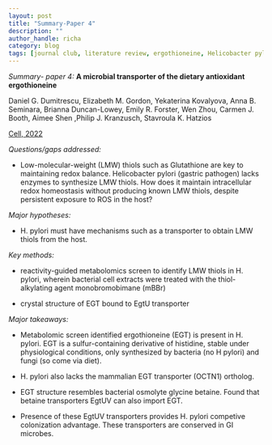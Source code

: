 ```yaml
---
layout: post
title: "Summary-Paper 4"
description: ""
author_handle: richa
category: blog
tags: [journal club, literature review, ergothioneine, Helicobacter pylori, ABC transporter EgtUV, redox homeostasis, Low-molecular-weight (LMW) thiols, metabolomics, monobromobimane, OCTN1, glycine betaine ]
---
```

*Summary- paper 4:*
 **A microbial transporter of the dietary antioxidant ergothioneine**

Daniel G. Dumitrescu, Elizabeth M. Gordon, Yekaterina Kovalyova,  Anna B. Seminara, Brianna Duncan-Lowey, Emily R. Forster, Wen Zhou, Carmen J. Booth, Aimee Shen ,Philip J. Kranzusch, Stavroula K. Hatzios

[Cell, 2022](https://doi.org/10.1016/j.cell.2022.10.008)

*Questions/gaps addressed:* 

- Low-molecular-weight (LMW) thiols such as Glutathione are key to maintaining redox balance. Helicobacter pylori (gastric pathogen) lacks enzymes to synthesize LMW thiols. 
How does it maintain intracellular redox homeostasis without producing known LMW thiols, despite persistent exposure to ROS in the host?

*Major hypotheses:*

- H. pylori must have mechanisms such as a transporter to obtain LMW thiols from the host.

*Key methods:* 

- reactivity-guided metabolomics screen to identify LMW thiols in H. pylori, wherein bacterial cell extracts were treated with the thiol-alkylating agent monobromobimane (mBBr)

- crystal structure of EGT bound to EgtU transporter

*Major takeaways:*

- Metabolomic screen identified ergothioneine (EGT) is present in H. pylori. EGT is a sulfur-containing derivative of histidine, stable under physiological conditions, only synthesized by bacteria (no H pylori) and fungi (so come via diet). 

- H. pylori also lacks the mammalian EGT transporter (OCTN1) ortholog. 

- EGT structure resembles bacterial osmolyte glycine betaine. Found that betaine transporters EgtUV can also import EGT. 

- Presence of these EgtUV transporters provides H. pylori competive colonization advantage. These transporters are conserved in GI microbes.

 



